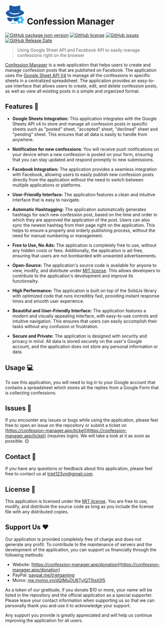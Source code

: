 # <img src="/public/assets/favicon.svg" alt="Confession Manager Icon" style="height: 64px; width:64px;"/> Confession Manager

[![GitHub package.json version][version-shield]][version-url]
[![GitHub license][license-shield]][license-url]
[![GitHub issues][issues-shield]][issues-url]
[![GitHub Release Date][release-shield]][release-url]

> Using Google Sheet API and Facebook API to easily manage confessions right on the browser

[Confession Manager](https://confession-manager.app) is a web application that helps users to create and manage confession posts that are published on Facebook. The application uses the [Google Sheet API V4][gsheet-api-link] to manage all the confessions in specific sheets in a centralized spreadsheet. The application provides an easy-to-use interface that allows users to create, edit, and delete confession posts, as well as view all existing posts in a simple and organized format.

## Features 🚀

- **Google Sheets Integration:** This application integrates with the Google Sheets API v4 to store and manage all confession posts in specific sheets such as "posted" sheet, "accepted" sheet, "declined" sheet and "pending" sheet. This ensures that all data is easily to handle from anywhere.

- **Notification for new confessions**: You will receive push notifications on your device when a new confession is posted on your form, ensuring that you can stay updated and respond promptly to new submissions.

- **Facebook Integration:** The application provides a seamless integration with Facebook, allowing users to easily publish new confession posts directly from the application without the need to switch between multiple applications or platforms.

- **User-Friendly Interface:** The application features a clean and intuitive interface that is easy to navigate.

- **Automatic Hashtagging:** The application automatically generates hashtags for each new confession post, based on the time and order in which they are approved the application of the post. Users can also sync the newest hashtag from their page right on the application. This helps to ensure a properly and orderly publishing process, without the need for manual numbering or management.

- **Free to Use, No Ads:** The application is completely free to use, without any hidden costs or fees. Additionally, the application is ad-free, ensuring that users are not bombarded with unwanted advertisements.

- **Open-Source:** The application's source code is available for anyone to view, modify, and distribute under [MIT license][license-url]. This allows developers to contribute to the application's development and improve its functionality.

- **High Performance:** The application is built on top of the SolidJs library with optimized code that runs incredibly fast, providing instant response times and smooth user experience.

- **Beautiful and User-Friendly Interface:** The application features a modern and visually appealing interface, with easy-to-use controls and intuitive navigation. This ensures that users can easily accomplish their tasks without any confusion or frustration.

- **Secure and Private:** The application is designed with security and privacy in mind. All data is stored securely on the user's Google account, and the application does not store any personal information or data.

## Usage 💻

To use this application, you will need to log in to your Google account that contains a spreadsheet which stores all the replies from a Google Form that is collecting confessions.

## Issues 🐛

If you encounter any issues or bugs while using the application, please feel free to open an issue on the repository or submit a ticket on [https://confession-manager.app/ticket](https://confession-manager.app/ticket) (requires login). We will take a look at it as soon as possible. 😊

## Contact 📩

If you have any questions or feedback about this application, please feel free to contact us at [triet123vn@gmail.com](mailto:triet123vn@gmail.com).

## License 📜

This application is licensed under the [MIT license][license-url]. You are free to use, modify, and distribute the source code as long as you include the license file with any distributed copies.

## Support Us ❤️

Our application is provided completely free of charge and does not generate any profit. To contribute to the maintenance of servers and the development of the application, you can support us financially through the following methods:

- Website: [https://confession-manager.app/donation](https://confession-manager.app/donation)
- PayPal: [paypal.me/trietgaming](https://paypal.me/trietgaming)
- Momo: [me.momo.vn/dQIMuOU6TyIQT5txiGf5](https://me.momo.vn/dQIMuOU6TyIQT5txiGf5)

As a token of our gratitude, if you donate $10 or more, your name will be listed in the repository and the official application as a special supporter. Please leave your contact information when supporting us so that we can personally thank you and use it to acknowledge your support.

Any support you provide is greatly appreciated and will help us continue improving the application for all users.

<!--VARIABLES-->

[version-shield]: https://img.shields.io/github/package-json/v/trietgaming/confession-manager?color=white
[version-url]: https://github.com/trietgaming/confession-manager/releases
[license-shield]: https://img.shields.io/github/license/trietgaming/confession-manager?color=black
[license-url]: https://github.com/trietgaming/confession-manager/blob/master/LICENSE
[issues-shield]: https://img.shields.io/github/issues/trietgaming/confession-manager
[issues-url]: https://github.com/trietgaming/confession-manager/issues
[release-shield]: https://img.shields.io/github/release-date/trietgaming/confession-manager?color=blue
[release-url]: https://github.com/trietgaming/confession-manager/releases
[gsheet-api-link]: [https://developers.google.com/sheets/api/guides/concepts]
